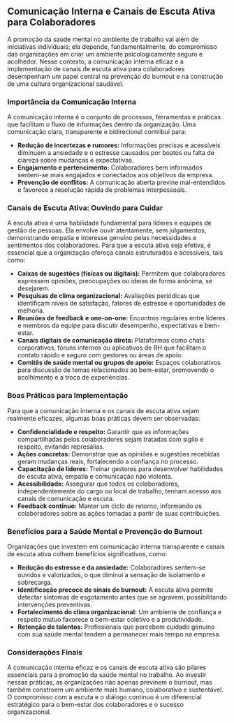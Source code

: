 
## Comunicação Interna e Canais de Escuta Ativa para Colaboradores

A promoção da saúde mental no ambiente de trabalho vai além de iniciativas individuais; ela depende, fundamentalmente, do compromisso das organizações em criar um ambiente psicologicamente seguro e acolhedor. Nesse contexto, a comunicação interna eficaz e a implementação de canais de escuta ativa para colaboradores desempenham um papel central na prevenção do burnout e na construção de uma cultura organizacional saudável.

### Importância da Comunicação Interna

A comunicação interna é o conjunto de processos, ferramentas e práticas que facilitam o fluxo de informações dentro da organização. Uma comunicação clara, transparente e bidirecional contribui para:

- **Redução de incertezas e rumores:** Informações precisas e acessíveis diminuem a ansiedade e o estresse causados por boatos ou falta de clareza sobre mudanças e expectativas.
- **Engajamento e pertencimento:** Colaboradores bem informados sentem-se mais engajados e conectados aos objetivos da empresa.
- **Prevenção de conflitos:** A comunicação aberta previne mal-entendidos e favorece a resolução rápida de problemas interpessoais.

### Canais de Escuta Ativa: Ouvindo para Cuidar

A escuta ativa é uma habilidade fundamental para líderes e equipes de gestão de pessoas. Ela envolve ouvir atentamente, sem julgamentos, demonstrando empatia e interesse genuíno pelas necessidades e sentimentos dos colaboradores. Para que a escuta ativa seja efetiva, é essencial que a organização ofereça canais estruturados e acessíveis, tais como:

- **Caixas de sugestões (físicas ou digitais):** Permitem que colaboradores expressem opiniões, preocupações ou ideias de forma anônima, se desejarem.
- **Pesquisas de clima organizacional:** Avaliações periódicas que identificam níveis de satisfação, fatores de estresse e oportunidades de melhoria.
- **Reuniões de feedback e one-on-one:** Encontros regulares entre líderes e membros da equipe para discutir desempenho, expectativas e bem-estar.
- **Canais digitais de comunicação direta:** Plataformas como chats corporativos, fóruns internos ou aplicativos de RH que facilitam o contato rápido e seguro com gestores ou áreas de apoio.
- **Comitês de saúde mental ou grupos de apoio:** Espaços colaborativos para discussão de temas relacionados ao bem-estar, promovendo o acolhimento e a troca de experiências.

### Boas Práticas para Implementação

Para que a comunicação interna e os canais de escuta ativa sejam realmente eficazes, algumas boas práticas devem ser observadas:

- **Confidencialidade e respeito:** Garantir que as informações compartilhadas pelos colaboradores sejam tratadas com sigilo e respeito, evitando represálias.
- **Ações concretas:** Demonstrar que as opiniões e sugestões recebidas geram mudanças reais, fortalecendo a confiança no processo.
- **Capacitação de líderes:** Treinar gestores para desenvolver habilidades de escuta ativa, empatia e comunicação não violenta.
- **Acessibilidade:** Assegurar que todos os colaboradores, independentemente do cargo ou local de trabalho, tenham acesso aos canais de comunicação e escuta.
- **Feedback contínuo:** Manter um ciclo de retorno, informando os colaboradores sobre as ações tomadas a partir de suas contribuições.

### Benefícios para a Saúde Mental e Prevenção do Burnout

Organizações que investem em comunicação interna transparente e canais de escuta ativa colhem benefícios significativos, como:

- **Redução do estresse e da ansiedade:** Colaboradores sentem-se ouvidos e valorizados, o que diminui a sensação de isolamento e sobrecarga.
- **Identificação precoce de sinais de burnout:** A escuta ativa permite detectar sintomas de esgotamento antes que se agravem, possibilitando intervenções preventivas.
- **Fortalecimento do clima organizacional:** Um ambiente de confiança e respeito mútuo favorece o bem-estar coletivo e a produtividade.
- **Retenção de talentos:** Profissionais que percebem cuidado genuíno com sua saúde mental tendem a permanecer mais tempo na empresa.

### Considerações Finais

A comunicação interna eficaz e os canais de escuta ativa são pilares essenciais para a promoção da saúde mental no trabalho. Ao investir nessas práticas, as organizações não apenas previnem o burnout, mas também constroem um ambiente mais humano, colaborativo e sustentável. O compromisso com a escuta e o diálogo contínuo é um diferencial estratégico para o bem-estar dos colaboradores e o sucesso organizacional.
```
